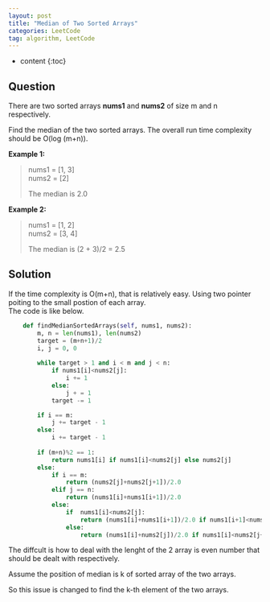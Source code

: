 ```yaml
---
layout: post
title: "Median of Two Sorted Arrays"
categories: LeetCode
tag: algorithm, LeetCode
---
```

 
* content
{:toc}

## Question

There are two sorted arrays **nums1** and **nums2** of size m and n respectively.

Find the median of the two sorted arrays. The overall run time complexity should be O(log (m+n)).

**Example 1:**

> nums1 = [1, 3]  
> nums2 = [2]
>
> The median is 2.0

**Example 2:**

> nums1 = [1, 2]  
> nums2 = [3, 4]
> 
> The median is (2 + 3)/2 = 2.5



## Solution

If the time complexity is O(m+n), that is relatively easy. Using two pointer poiting to the small postion of each array.  
The code is like below.
```python
    def findMedianSortedArrays(self, nums1, nums2):  
        m, n = len(nums1), len(nums2)  
        target = (m+n+1)/2  
        i, j = 0, 0  
  
        while target > 1 and i < m and j < n:  
            if nums1[i]<nums2[j]:  
                i += 1  
            else:  
                j + = 1  
            target -= 1  

        if i == m:  
            j += target - 1  
        else:  
            i += target - 1  
  
        if (m+n)%2 == 1:  
            return nums1[i] if nums1[i]<nums2[j] else nums2[j]  
        else:  
            if i == m:  
                return (nums2[j]+nums2[j+1])/2.0  
            elif j == n:  
                return (nums1[i]+nums1[i+1])/2.0  
            else:  
                if  nums1[i]<nums2[j]:  
                    return (nums1[i]+nums1[i+1])/2.0 if nums1[i+1]<nums2[j] else (nums1[i]+nums2[j])/2.0  
                else:  
                    return (nums1[i]+nums2[j])/2.0 if nums1[i]<nums2[j+1] else (nums2[j]+nums2[j+1])/2.0  
```
The diffcult is how to deal with the lenght of the 2 array is even number that should be dealt with respectively.







Assume the position of median is k of sorted array of the two arrays.  

So this issue is changed to find the k-th element of the two arrays.


